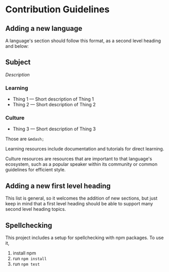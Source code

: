 # Contribution Guidelines

## Adding a new language

A language's section should follow this format, as a second level heading and
below:

## Subject
*Description*
### Learning
* Thing 1 &mdash; Short description of Thing 1
* Thing 2 &mdash; Short description of Thing 2
### Culture
* Thing 3 &mdash; Short description of Thing 3

Those are `&mdash;` 

Learning resources include documentation and tutorials for direct learning.

Culture resources are resources that are important to that language's ecosystem,
such as a popular speaker within its community or common guidelines for
efficient style.

## Adding a new first level heading

This list is general, so it welcomes the addition of new sections, but just keep
in mind that a first level heading should be able to support many second level
heading topics.

## Spellchecking

This project includes a setup for spellchecking with npm packages. To use it,

1) install npm
2) run `npm install`
3) run `npm test`
